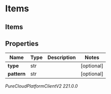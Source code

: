 # Items

## Items

## Properties

|Name | Type | Description | Notes|
|------------ | ------------- | ------------- | -------------|
| **type** | str |  | [optional] |
| **pattern** | str |  | [optional] |



_PureCloudPlatformClientV2 221.0.0_
